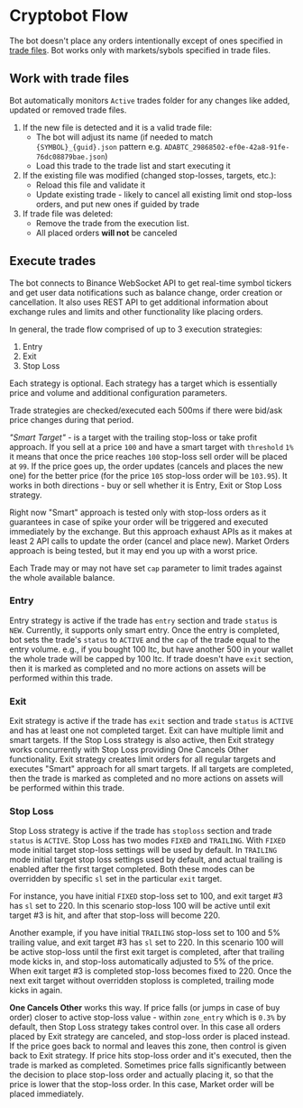 # Cryptobot Flow

The bot doesn't place any orders intentionally except of ones specified in [trade files](./TRADE_FILE.md). Bot works only 
with markets/sybols specified in trade files. 

## Work with trade files
Bot automatically monitors `Active` trades folder for any changes like added, updated or removed trade files.
1. If the new file is detected and it is a valid trade file:
    - The bot will adjust its name (if needed to match `{SYMBOL}_{guid}.json` pattern e.g. `ADABTC_29868502-ef0e-42a8-91fe-76dc08879bae.json`)
    - Load this trade to the trade list and start executing it
2. If the existing file was modified (changed stop-losses, targets, etc.):
    - Reload this file and validate it
    - Update existing trade - likely to cancel all existing limit ond stop-loss orders, 
    and put new ones if guided by trade
3. If trade file was deleted:
    - Remove the trade from the execution list. 
    - All placed orders **will not** be canceled

## Execute trades
The bot connects to Binance WebSocket API to get real-time symbol tickers and get user data notifications
such as balance change, order creation or cancellation. It also uses REST API to get additional information
about exchange rules and limits and other functionality like placing orders.

In general, the trade flow comprised of up to 3 execution strategies:
1. Entry
2. Exit
3. Stop Loss

Each strategy is optional. Each strategy has a target which is essentially price and volume and additional configuration
parameters.

Trade strategies are checked/executed each 500ms if there were bid/ask price changes during that period.

_"Smart Target"_ - is a target with the trailing stop-loss or take profit approach. If you sell at a price `100` and have a smart target
with `threshold` `1%` it means that once the price reaches `100` stop-loss sell order will be placed at `99`. If the price goes up, 
the order updates (cancels and places the new one) for the better price (for the price `105` stop-loss order will be `103.95`).
It works in both directions - buy or sell whether it is Entry, Exit or Stop Loss strategy.

Right now "Smart" approach is tested only with stop-loss orders as it guarantees in case of spike your order will be triggered
and executed immediately by the exchange. But this approach exhaust APIs as it makes at least 2 API calls to update the order 
(cancel and place new). Market Orders approach is being tested, but it may end you up with a worst price.

Each Trade may or may not have set `cap` parameter to limit trades against the whole available balance.

### Entry
Entry strategy is active if the trade has `entry` section and trade `status` is `NEW`. Currently, it supports only smart entry.
Once the entry is completed, bot sets the trade's `status` to `ACTIVE` and the `cap` of the trade equal to the entry volume. 
e.g., if you bought 100 ltc, but have another 500 in your wallet the whole trade will be capped by 100 ltc. If trade doesn't 
have `exit` section, then it is marked as completed and no more actions on assets will be performed within this trade.

### Exit
Exit strategy is active if the trade has `exit` section and trade `status` is `ACTIVE` and has at least one not completed target.
Exit can have multiple limit and smart targets. If the Stop Loss strategy is also active, then Exit strategy works concurrently
with Stop Loss providing One Cancels Other functionality. Exit strategy creates limit orders for all regular targets and 
executes "Smart" approach for all smart targets. If all targets are completed, then the trade is marked as completed and 
no more actions on assets will be performed within this trade.

### Stop Loss
Stop Loss strategy is active if the trade has `stoploss` section and trade `status` is `ACTIVE`. Stop Loss has two modes `FIXED` and
`TRAILING`. With `FIXED` mode initial target stop-loss settings will be used by default. In `TRAILING` mode initial target stop
loss settings used by default, and actual trailing is enabled after the first target completed. Both these modes can be overridden 
by specific `sl` set in the particular `exit` target. 

For instance, you have initial `FIXED` stop-loss set to 100, and exit target #3 has `sl` set to 220. In this scenario stop-loss 100
will be active until exit target #3 is hit, and after that stop-loss will become 220.

Another example, if you have initial `TRAILING` stop-loss set to 100 and 5% trailing value, and exit target #3 has `sl` set to 220.
In this scenario 100 will be active stop-loss until the first exit target is completed, after that trailing mode kicks in,
and stop-loss automatically adjusted to 5% of the price. When exit target #3 is completed stop-loss becomes fixed to 220.
Once the next exit target without overridden stoploss is completed, trailing mode kicks in again.

**One Cancels Other** works this way. If price falls (or jumps in case of buy order) closer to active stop-loss value - 
within `zone_entry` which is `0.3%` by default, then Stop Loss strategy takes control over. In this case all orders placed by 
Exit strategy are canceled, and stop-loss order is placed instead. If the price goes back to normal and leaves this zone,
then control is given back to Exit strategy. If price hits stop-loss order and it's executed, then the trade is marked as completed.
Sometimes price falls significantly between the decision to place stop-loss order and actually placing it, so that the price is 
lower that the stop-loss order. In this case, Market order will be placed immediately.
 
 